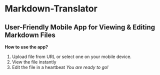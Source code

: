# Markdown-Translator
## User-Friendly Mobile App for Viewing & Editing Markdown Files
**How to use the app?**
1) Upload file from URL or select one on your mobile device. 
2) View the file instantly 
3) Edit the file in a heartbeat 
*You are ready to go!*
    
